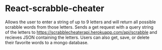 # React-scrabble-cheater
Allows the user to enter a string of up to 9 letters and will return all possible scrabble words from those letters.
Sends a get request with a query string of the letters to https://scrabblecheaterapi.herokuapp.com/api/scrabble and recieves JSON containing the letters.
Users can also get, save, or delete their favorite words to a mongo database. 
